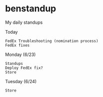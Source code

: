 # benstandup
My daily standups

Today
    
    FedEx Troubleshooting (nomination process)
    FedEx fixes
    
Monday (6/23)

    Standups
    Deploy FedEx fix?
    Store

Tuesday (6/24)
    
    Store
